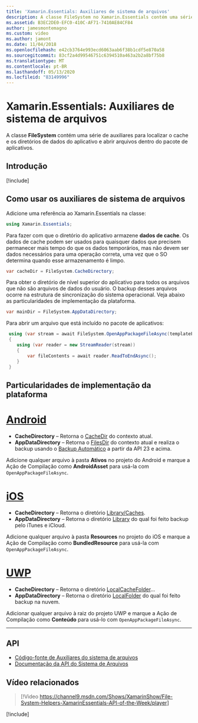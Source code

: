 ```yaml
---
title: 'Xamarin.Essentials: Auxiliares de sistema de arquivos'
description: A classe FileSystem no Xamarin.Essentials contém uma série de auxiliares para localizar o cache e os diretórios de dados do aplicativo e abrir arquivos dentro do pacote de aplicativos.
ms.assetid: B3EC2DE0-EFC0-410C-AF71-7410AE84CF84
author: jamesmontemagno
ms.custom: video
ms.author: jamont
ms.date: 11/04/2018
ms.openlocfilehash: e42cb3764e993ecd6063aab6f38b1cdf5e870a58
ms.sourcegitcommit: 83cf2a4d99546751c6394510a463a2b2a8bf75b8
ms.translationtype: MT
ms.contentlocale: pt-BR
ms.lasthandoff: 05/13/2020
ms.locfileid: "83149996"
---
```

# <a name="xamarinessentials-file-system-helpers"></a>Xamarin.Essentials: Auxiliares de sistema de arquivos

A classe **FileSystem** contém uma série de auxiliares para localizar o cache e os diretórios de dados do aplicativo e abrir arquivos dentro do pacote de aplicativos.

## <a name="get-started"></a>Introdução

[!include[](~/essentials/includes/get-started.md)]

## <a name="using-file-system-helpers"></a>Como usar os auxiliares de sistema de arquivos

Adicione uma referência ao Xamarin.Essentials na classe:

```csharp
using Xamarin.Essentials;
```

Para fazer com que o diretório do aplicativo armazene **dados de cache**. Os dados de cache podem ser usados para quaisquer dados que precisem permanecer mais tempo do que os dados temporários, mas não devem ser dados necessários para uma operação correta, uma vez que o SO determina quando esse armazenamento é limpo.

```csharp
var cacheDir = FileSystem.CacheDirectory;
```

Para obter o diretório de nível superior do aplicativo para todos os arquivos que não são arquivos de dados do usuário. O backup desses arquivos ocorre na estrutura de sincronização do sistema operacional. Veja abaixo as particularidades de implementação da plataforma.

```csharp
var mainDir = FileSystem.AppDataDirectory;
```

Para abrir um arquivo que está incluído no pacote de aplicativos:

```csharp
 using (var stream = await FileSystem.OpenAppPackageFileAsync(templateFileName))
 {
    using (var reader = new StreamReader(stream))
    {
        var fileContents = await reader.ReadToEndAsync();
    }
 }
```

## <a name="platform-implementation-specifics"></a>Particularidades de implementação da plataforma

# <a name="android"></a>[Android](#tab/android)

- **CacheDirectory** – Retorna o [CacheDir](https://developer.android.com/reference/android/content/Context.html#getCacheDir) do contexto atual.
- **AppDataDirectory** – Retorna o [FilesDir](https://developer.android.com/reference/android/content/Context.html#getFilesDir) do contexto atual e realiza o backup usando o [Backup Automático](https://developer.android.com/guide/topics/data/autobackup.html) a partir da API 23 e acima.

Adicione qualquer arquivo à pasta **Ativos** no projeto do Android e marque a Ação de Compilação como **AndroidAsset** para usá-la com `OpenAppPackageFileAsync`.

# <a name="ios"></a>[iOS](#tab/ios)

- **CacheDirectory** – Retorna o diretório [Library/Caches](https://developer.apple.com/library/content/documentation/FileManagement/Conceptual/FileSystemProgrammingGuide/FileSystemOverview/FileSystemOverview.html).
- **AppDataDirectory** – Retorna o diretório [Library](https://developer.apple.com/library/content/documentation/FileManagement/Conceptual/FileSystemProgrammingGuide/FileSystemOverview/FileSystemOverview.html) do qual foi feito backup pelo iTunes e iCloud.

Adicione qualquer arquivo à pasta **Resources** no projeto do iOS e marque a Ação de Compilação como **BundledResource** para usá-la com `OpenAppPackageFileAsync`.

# <a name="uwp"></a>[UWP](#tab/uwp)

- **CacheDirectory** – Retorna o diretório [LocalCacheFolder](https://docs.microsoft.com/uwp/api/windows.storage.applicationdata.localcachefolder#Windows_Storage_ApplicationData_LocalCacheFolder)...
- **AppDataDirectory** – Retorna o diretório [LocalFolder](https://docs.microsoft.com/uwp/api/windows.storage.applicationdata.localfolder#Windows_Storage_ApplicationData_LocalFolder) do qual foi feito backup na nuvem.

Adicionar qualquer arquivo à raiz do projeto UWP e marque a Ação de Compilação como **Conteúdo** para usá-lo com `OpenAppPackageFileAsync`.

--------------

## <a name="api"></a>API

- [Código-fonte de Auxiliares do sistema de arquivos](https://github.com/xamarin/Essentials/tree/master/Xamarin.Essentials/FileSystem)
- [Documentação da API do Sistema de Arquivos](xref:Xamarin.Essentials.FileSystem)

## <a name="related-video"></a>Vídeo relacionados

> [!Video https://channel9.msdn.com/Shows/XamarinShow/File-System-Helpers-XamarinEssentials-API-of-the-Week/player]

[!include[](~/essentials/includes/xamarin-show-essentials.md)]
